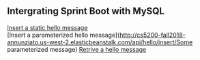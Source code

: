 Intergrating Sprint Boot with MySQL
------------------------------------
[Insert a static hello message](http://cs5200-fall2018-annunziato.us-west-2.elasticbeanstalk.com/api/hello/insert)<br>
[Insert a parameterized hello message](http://cs5200-fall2018-annunziato.us-west-2.elasticbeanstalk.com/api/hello/insert/Some<br> parameterized message)
[Retrive a hello message](http://cs5200-fall2019-liu.us-east-2.elasticbeanstalk.com/api/hello/select/all)<br>
